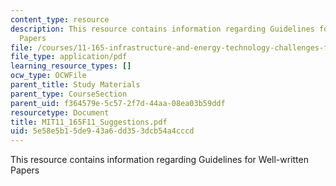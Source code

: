 ```yaml
---
content_type: resource
description: This resource contains information regarding Guidelines for Well-written
  Papers
file: /courses/11-165-infrastructure-and-energy-technology-challenges-fall-2011/5e58e5b15de943a6dd353dcb54a4cccd_MIT11_165F11_Suggestions.pdf
file_type: application/pdf
learning_resource_types: []
ocw_type: OCWFile
parent_title: Study Materials
parent_type: CourseSection
parent_uid: f364579e-5c57-2f7d-44aa-08ea03b59ddf
resourcetype: Document
title: MIT11_165F11_Suggestions.pdf
uid: 5e58e5b1-5de9-43a6-dd35-3dcb54a4cccd
---
```

This resource contains information regarding Guidelines for Well-written Papers

